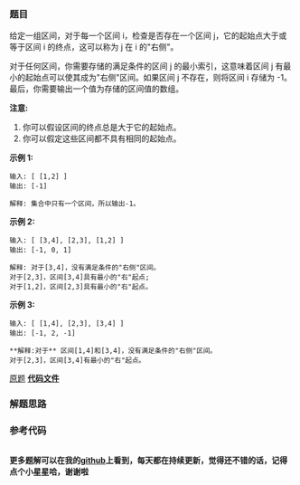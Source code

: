 ### 题目
给定一组区间，对于每一个区间 i，检查是否存在一个区间 j，它的起始点大于或等于区间 i 的终点，这可以称为 j 在 i 的"右侧"。

对于任何区间，你需要存储的满足条件的区间 j 的最小索引，这意味着区间 j 有最小的起始点可以使其成为"右侧"区间。如果区间 j 不存在，则将区间 i
存储为 -1。最后，你需要输出一个值为存储的区间值的数组。

**注意:**

  1. 你可以假设区间的终点总是大于它的起始点。
  2. 你可以假定这些区间都不具有相同的起始点。

**示例 1:**

    
    
    输入: [ [1,2] ]
    输出: [-1]
    
    解释: 集合中只有一个区间，所以输出-1。
    

**示例 2:**

    
    
    输入: [ [3,4], [2,3], [1,2] ]
    输出: [-1, 0, 1]
    
    解释: 对于[3,4]，没有满足条件的"右侧"区间。
    对于[2,3]，区间[3,4]具有最小的"右"起点;
    对于[1,2]，区间[2,3]具有最小的"右"起点。
    

**示例 3:**

    
    
    输入: [ [1,4], [2,3], [3,4] ]
    输出: [-1, 2, -1]
    
    **解释:对于** 区间[1,4]和[3,4]，没有满足条件的"右侧"区间。
    对于[2,3]，区间[3,4]有最小的"右"起点。
    

[原题](https://leetcode-cn.com/problems/find-right-interval/)    **[代码文件]()**


### 解题思路




### 参考代码

```go


```




**更多题解可以在我的[github](https://github.com/LZH139/leetcode_Go)上看到，每天都在持续更新，觉得还不错的话，记得点个小星星哈，谢谢啦**
